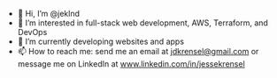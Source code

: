- 👋 Hi, I’m @jeklnd
- 👀 I’m interested in full-stack web development, AWS, Terraform, and DevOps
- 🌱 I’m currently developing websites and apps
- 📫 How to reach me: send me an email at jdkrensel@gmail.com or message me on LinkedIn at  www.linkedin.com/in/jessekrensel

<!---
jeklnd/jeklnd is a ✨ special ✨ repository because its `README.md` (this file) appears on your GitHub profile.
You can click the Preview link to take a look at your changes.
--->
